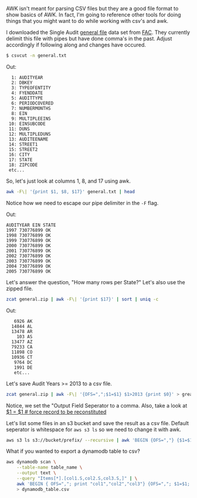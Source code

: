 AWK isn't meant for parsing CSV files but they are a good file format to show basics of AWK.  In fact, I'm going to reference other tools for doing things that you might want to do while working with csv's and awk.

I downloaded the Single Audit [general file](https://www2.census.gov/pub/outgoing/govs/singleaudit/general.zip) data set from [FAC](https://facweb.census.gov/).  They currently delimit this file with pipes but have done comma's in the past. Adjust accordingly if following along and changes have occured.

 ```bash
 $ csvcut -n general.txt
 ```

Out:
```
  1: AUDITYEAR
  2: DBKEY
  3: TYPEOFENTITY
  4: FYENDDATE
  5: AUDITTYPE
  6: PERIODCOVERED
  7: NUMBERMONTHS
  8: EIN
  9: MULTIPLEEINS
 10: EINSUBCODE
 11: DUNS
 12: MULTIPLEDUNS
 13: AUDITEENAME
 14: STREET1
 15: STREET2
 16: CITY
 17: STATE
 18: ZIPCODE
 etc...
 ```

 So, let's just look at columns 1, 8, and 17 using awk.

  ```bash
  awk -F\| '{print $1, $8, $17}' general.txt | head
  ```
  Notice how we need to escape our pipe delimiter in the `-F` flag.

  Out:
  ```
  AUDITYEAR EIN STATE
1997 730776899 OK
1998 730776899 OK
1999 730776899 OK
2000 730776899 OK
2001 730776899 OK
2002 730776899 OK
2003 730776899 OK
2004 730776899 OK
2005 730776899 OK
```

Let's answer the question, "How many rows per State?" Let's also use the zipped file.

 ```bash
zcat general.zip | awk -F\| '{print $17}' | sort | uniq -c
 ```

Out:
```
   6926 AK
  14844 AL
  13478 AR
    103 AS
  13477 AZ
  79233 CA
  11898 CO
  10936 CT
   9764 DC
   1991 DE
   etc...
  ```

Let's save Audit Years >= 2013 to a csv file.

  ```bash
  zcat general.zip | awk -F\| '{OFS=",";$1=$1} $1>2013 {print $0}' > greater2013.txt
  ```
  Notice, we set the "Output Field Seperator to a comma. Also, take a look at [$1 = $1   # force record to be reconstituted](https://www.gnu.org/software/gawk/manual/html_node/Changing-Fields.html)

  Let's list some files in an s3 bucket and save the result as a csv file. Default seperator is whitespace for `aws s3 ls` so we need to change it with awk.

```bash
aws s3 ls s3://bucket/prefix/ --recursive | awk 'BEGIN {OFS=","} {$1=$1;print $0}' > prefix.csv
  ```

What if you wanted to export a dynamodb table to csv?

```bash
aws dynamodb scan \
    --table-name table_name \
    --output text \
    --query "Items[*].[col1.S,col2.S,col3.S,]" | \
    awk 'BEGIN { OFS=","; print "col1","col2","col3"} {OFS=","; $1=$1; print $0}' \
    > dynamodb_table.csv
```